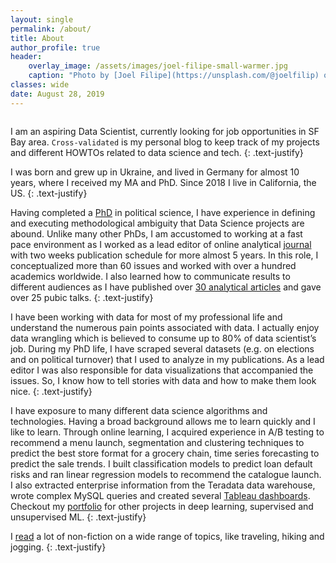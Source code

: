 ```yaml
---
layout: single
permalink: /about/
title: About
author_profile: true
header:
    overlay_image: /assets/images/joel-filipe-small-warmer.jpg
    caption: "Photo by [Joel Filipe](https://unsplash.com/@joelfilip) on [Unsplash](https://unsplash.com)"
classes: wide
date: August 28, 2019
---
```


<figure style="width: 30%" class="align-right">
  <img src="{{ site.url }}{{ site.baseurl }}/assets/images/hawaii.jpg" alt="">
</figure> 

I am an aspiring Data Scientist, currently looking for job opportunities in SF Bay area. `Cross-validated` is my personal blog to keep track of my projects and different HOWTOs related to data science and tech.
{: .text-justify}

I was born and grew up in Ukraine, and lived in Germany for almost 10 years, where I received my MA and PhD. Since 2018 I live in California, the US.
{: .text-justify}

Having completed a [PhD](https://elib.suub.uni-bremen.de/edocs/00106196-1.pdf) in political science, I have experience in defining and executing methodological ambiguity that Data Science projects are abound. Unlike many other PhDs, I am accustomed to working at a fast pace environment as I worked as a lead editor of online analytical [journal](http://www.laender-analysen.de/ukraine/archiv.php) with two weeks publication schedule for more almost 5 years. In this role, I conceptualized more than 60 issues and worked with over a hundred academics worldwide. I also learned how to communicate results to different audiences as I have published over [30 analytical articles](http://bremen.academia.edu/KaterinaMalygina) and gave over 25 pubic talks. 
{: .text-justify}

I have been working with data for most of my professional life and understand the numerous pain points associated with data. I actually enjoy data wrangling which is believed to consume up to 80% of data scientist’s job. During my PhD life, I have scraped several datasets (e.g. on elections and on political turnover) that I used to analyze in my publications. As a lead editor I was also responsible for data visualizations that accompanied the issues. So, I know how to tell stories with data and how to make them look nice. 
{: .text-justify}

I have exposure to many different data science algorithms and technologies. Having a broad background allows me to learn quickly and I like to learn. Through online learning, I acquired experience in A/B testing to recommend a menu launch, segmentation and clustering techniques to predict the best store format for a grocery chain, time series forecasting to predict the sale trends. I built classification models to predict loan default risks and ran linear regression models to recommend the catalogue launch. I also extracted enterprise information from the Teradata data warehouse, wrote complex MySQL queries and created several [Tableau dashboards](https://public.tableau.com/profile/katerina.bosko#!/). Checkout my [portfolio](/portfolio) for other projects in deep learning, supervised and unsupervised ML. 
{: .text-justify}

I [read](https://www.goodreads.com/user/show/59162734-katerina-bosko) a lot of non-fiction on a wide range of topics, like traveling, hiking and jogging.
{: .text-justify}




